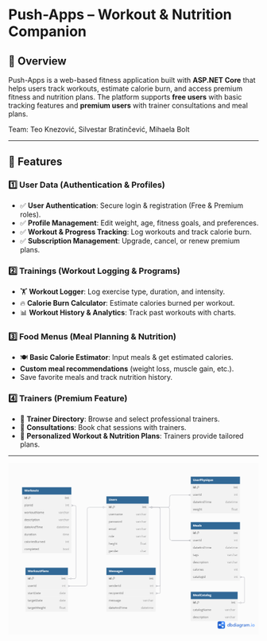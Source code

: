 # Push-Apps – Workout & Nutrition Companion   

## 📌 Overview  
Push-Apps is a web-based fitness application built with **ASP.NET Core** that helps users track workouts, estimate calorie burn, and access premium fitness and nutrition plans. The platform supports **free users** with basic tracking features and **premium users** with trainer consultations and meal plans.



Team: Teo Knezović, Silvestar Bratinčević, Mihaela Bolt 

--- 

## 🚀 Features  

### **1️⃣ User Data (Authentication & Profiles)**
- ✅ **User Authentication**: Secure login & registration (Free & Premium roles).  
- ✅ **Profile Management**: Edit weight, age, fitness goals, and preferences.  
- ✅ **Workout & Progress Tracking**: Log workouts and track calorie burn.  
- ✅ **Subscription Management**: Upgrade, cancel, or renew premium plans.  

### **2️⃣ Trainings (Workout Logging & Programs)**
- 🏋️ **Workout Logger**: Log exercise type, duration, and intensity.  
- 🔥 **Calorie Burn Calculator**: Estimate calories burned per workout.  
- 📊 **Workout History & Analytics**: Track past workouts with charts.   

### **3️⃣ Food Menus (Meal Planning & Nutrition)**
- 🍽️ **Basic Calorie Estimator**: Input meals & get estimated calories.  
- **Custom meal recommendations** (weight loss, muscle gain, etc.).
- Save favorite meals and track nutrition history.

### **4️⃣ Trainers (Premium Feature)**
- 🏅 **Trainer Directory**: Browse and select professional trainers.  
- 💬 **Consultations**: Book chat sessions with trainers.
- 📄 **Personalized Workout & Nutrition Plans**: Trainers provide tailored plans.  

---

![image](https://github.com/OSS-Csharp-Seminar/Fitness-Tracker/blob/main/db_diagram.png?raw=true)


